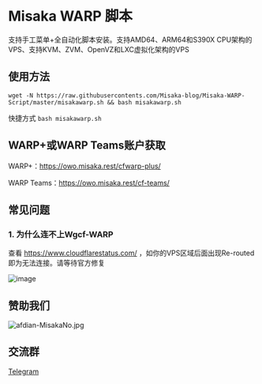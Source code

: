 # Misaka WARP 脚本

支持手工菜单+全自动化脚本安装。支持AMD64、ARM64和S390X CPU架构的VPS、支持KVM、ZVM、OpenVZ和LXC虚拟化架构的VPS

## 使用方法

```shell
wget -N https://raw.githubusercontents.com/Misaka-blog/Misaka-WARP-Script/master/misakawarp.sh && bash misakawarp.sh
```

快捷方式 `bash misakawarp.sh`

## WARP+或WARP Teams账户获取

WARP+：https://owo.misaka.rest/cfwarp-plus/

WARP Teams：https://owo.misaka.rest/cf-teams/

## 常见问题

### 1. 为什么连不上Wgcf-WARP

查看 https://www.cloudflarestatus.com/ ，如你的VPS区域后面出现Re-routed即为无法连接。请等待官方修复

![image](https://user-images.githubusercontent.com/96560028/160244784-25c40a97-d398-4d4f-9deb-d82c5e9b69ef.png)

## 赞助我们

![afdian-MisakaNo.jpg](https://s2.loli.net/2021/12/25/SimocqwhVg89NQJ.jpg)

## 交流群
[Telegram](https://t.me/misakanetcn)
